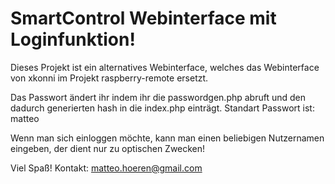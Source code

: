 SmartControl Webinterface mit Loginfunktion!
=========================

Dieses Projekt ist ein alternatives Webinterface, welches das Webinterface von xkonni im Projekt raspberry-remote ersetzt.

Das Passwort ändert ihr indem ihr die passwordgen.php abruft und den dadurch generierten hash in die index.php einträgt.
Standart Passwort ist: matteo

Wenn man sich einloggen möchte, kann man einen beliebigen Nutzernamen eingeben, der dient nur zu optischen Zwecken!

Viel Spaß!
Kontakt: matteo.hoeren@gmail.com